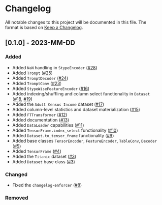 # Changelog

All notable changes to this project will be documented in this file.
The format is based on [Keep a Changelog](http://keepachangelog.com/en/1.0.0/).

## [0.1.0] - 2023-MM-DD

### Added

- Added `NaN` handling in `StypeEncoder` ([#28](https://github.com/pyg-team/pytorch-frame/pull/28))
- Added `Trompt` ([#25](https://github.com/pyg-team/pytorch-frame/pull/25))
- Added `TromptDecoder` ([#24](https://github.com/pyg-team/pytorch-frame/pull/24))
- Added `TromptConv` ([#23](https://github.com/pyg-team/pytorch-frame/pull/23))
- Added `StypeWiseFeatureEncoder` ([#16](https://github.com/pyg-team/pytorch-frame/pull/16))
- Added indexing/shuffling and column select functionality in `Dataset` ([#18](https://github.com/pyg-team/pytorch-frame/pull/18), [#19](https://github.com/pyg-team/pytorch-frame/pull/19))
- Added the `Adult Census Income` dataset ([#17](https://github.com/pyg-team/pytorch-frame/pull/17))
- Added column-level statistics and dataset materialization ([#15](https://github.com/pyg-team/pytorch-frame/pull/15))
- Added `FTTransformer` ([#12](https://github.com/pyg-team/pytorch-frame/pull/12))
- Added documentation ([#13](https://github.com/pyg-team/pytorch-frame/pull/13))
- Added `DataLoader` capabilities ([#11](https://github.com/pyg-team/pytorch-frame/pull/11))
- Added `TensorFrame.index_select` functionality ([#10](https://github.com/pyg-team/pytorch-frame/pull/10))
- Added `Dataset.to_tensor_frame` functionality ([#9](https://github.com/pyg-team/pytorch-frame/pull/9))
- Added base classes `TensorEncoder`, `FeatureEncoder`, `TableConv`, `Decoder` ([#5](https://github.com/pyg-team/pytorch-frame/pull/5))
- Added `TensorFrame` ([#4](https://github.com/pyg-team/pytorch-frame/pull/4))
- Added the `Titanic` dataset ([#3](https://github.com/pyg-team/pytorch-frame/pull/3))
- Added `Dataset` base class ([#3](https://github.com/pyg-team/pytorch-frame/pull/3))

### Changed

- Fixed the `changelog-enforcer` ([#8](https://github.com/pyg-team/pytorch-frame/pull/8))

### Removed
